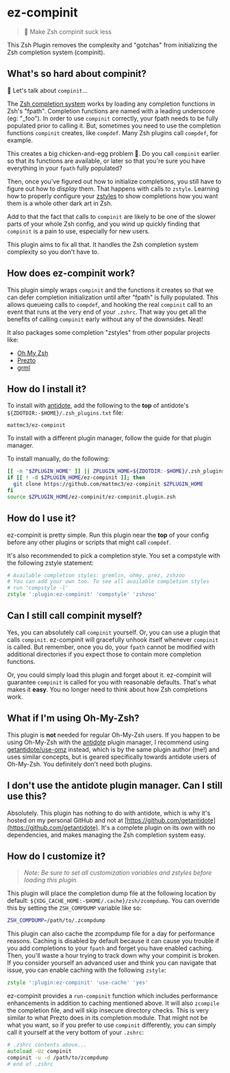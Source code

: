 # ez-compinit

> :hatching_chick: Make Zsh compinit suck less

This Zsh Plugin removes the complexity and "gotchas" from initializing the Zsh
completion system (compinit).

## What's so hard about compinit?

:hatching_chick: Let's talk about `compinit`...

The [Zsh completion system][zsh-completion-system] works by loading any completion
functions in Zsh's "fpath". Completion functions are named with a leading underscore
(eg: "_foo"). In order to use `compinit` correctly, your fpath needs to be fully populated prior to calling it. But, sometimes you need to use the completion functions
`compinit` creates, like `compdef`. Many Zsh plugins call `compdef`, for example.

This creates a big chicken-and-egg problem :hatching_chick:. Do you call `compinit`
earlier so that its functions are available, or later so that you're sure you have
everything in your `fpath` fully populated?

Then, once you've figured out how to initialize completions, you still have to figure
out how to _display_ them. That happens with calls to `zstyle`. Learning how to
properly configure your [zstyles](https://zsh.sourceforge.io/Doc/Release/Zsh-Modules.html#index-zstyle)
to show completions how you want them is a whole other dark art in Zsh.

Add to that the fact that calls to `compinit` are likely to be one of the slower parts
of your whole Zsh config, and you wind up quickly finding that `compinit` is a pain to
use, especially for new users.

This plugin aims to fix all that. It handles the Zsh completion system complexity so you don't have to.

## How does ez-compinit work?

This plugin simply wraps `compinit` and the functions it creates so that we can defer
completion initialization until after "fpath" is fully populated. This allows queueing
calls to `compdef`, and hooking the real `compinit` call to an event that runs at the
very end of your `.zshrc`. That way you get all the benefits of calling `compinit`
early without any of the downsides. Neat!

It also packages some completion "zstyles" from other popular projects like:
- [Oh My Zsh](https://github.com/ohmyzsh/ohmyzsh)
- [Prezto](https://github.com/sorin-ionescu/prezto)
- [grml](https://github.com/grml/grml-etc-core/blob/master/etc/zsh/zshrc)

## How do I install it?

To install with [antidote], add the following to the **top** of antidote's
`${ZDOTDIR:-$HOME}/.zsh_plugins.txt` file:

```
mattmc3/ez-compinit
```

To install with a different plugin manager, follow the guide for that plugin manager.

To install manually, do the following:

```zsh
[[ -n "$ZPLUGIN_HOME" ]] || ZPLUGIN_HOME=${ZDOTDIR:-$HOME}/.zsh_plugins
if [[ ! -d $ZPLUGIN_HOME/ez-compinit ]]; then
  git clone https://github.com/mattmc3/ez-compinit $ZPLUGIN_HOME
fi
source $ZPLUGIN_HOME/ez-compinit/ez-compinit.plugin.zsh
```

## How do I use it?

ez-compinit is pretty simple. Run this plugin near the **top** of your config before any
other plugins or scripts that might call `compdef`.

It's also recommended to pick a completion style. You set a compstyle with the following
zstyle statement:

```zsh
# Available completion styles: gremlin, ohmy, prez, zshzoo
# You can add your own too. To see all available completion styles
# run 'compstyle -l'
zstyle ':plugin:ez-compinit' 'compstyle' 'zshzoo'
```

## Can I still call compinit myself?

Yes, you can absolutely call `compinit` yourself. Or, you can use a plugin that calls
`compinit`. ez-compinit will gracefully unhook itself whenever `compinit` is called.
But remember, once you do, your `fpath` cannot be modified with additional directories
if you expect those to contain more completion functions.

Or, you could simply load this plugin and forget about it. ez-compinit will guarantee
`compinit` is called for you with reasonable defaults. That's what makes it **easy**.
You no longer need to think about how Zsh completions work.

## What if I'm using Oh-My-Zsh?

This plugin is **not** needed for regular Oh-My-Zsh users. If you happen to be using
Oh-My-Zsh with the [antidote] plugin manager, I recommend using
[getantidote/use-omz][use-omz] instead, which is by the same plugin author (me!) and
uses similar concepts, but is geared specifically towards antidote users of Oh-My-Zsh.
You definitely don't need both plugins.

## I don't use the antidote plugin manager. Can I still use this?

Absolutely. This plugin has nothing to do with antidote, which is why it's hosted on my
personal GitHub and not at [https://github.com/getantidote](https://github.com/getantidote).
It's a complete plugin on its own with no dependencies, and makes managing the Zsh
completion system easy.

## How do I customize it?

> _Note: Be sure to set all customization variables and zstyles before loading this
plugin._

This plugin will place the completion dump file at the following location by default:
`${XDG_CACHE_HOME:-$HOME/.cache}/zsh/zcompdump`. You can override this by setting
the `ZSH_COMPDUMP` variable like so:

```zsh
ZSH_COMPDUMP=/path/to/.zcompdump
```

This plugin can also cache the zcompdump file for a day for performance reasons. Caching
is disabled by default because it can cause you trouble if you add completions to your
`fpath` and forget you have enabled caching. Then, you'll waste a hour trying to track
down why your compinit is broken. If you consider yourself an advanced user and think
you can navigate that issue, you can enable caching with the following `zstyle`:

```zsh
zstyle ':plugin:ez-compinit' 'use-cache' 'yes'
```

ez-compinit provides a `run-compinit` function which includes performance enhancements
in addition to caching mentioned above. It will also `zcompile` the completion file, and
will skip insecure directory checks. This is very similar to what Prezto does in its
completion module. That might not be what you want, so if you prefer to use `compinit`
differently, you can simply call it yourself at the very bottom of your `.zshrc`:

```zsh
# .zshrc contents above...
autoload -Uz compinit
compinit -u -d /path/to/zcompdump
# end of .zshrc
```

[antidote]: https://getantidote.github.io
[use-omz]: https://github.com/getantidote/use-omz
[zsh-completion-system]: https://zsh.sourceforge.io/Doc/Release/Completion-System.html#index-completion-system
